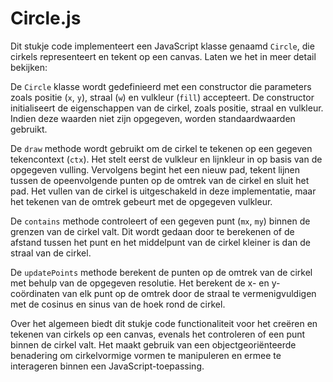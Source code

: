 # Circle.js

Dit stukje code implementeert een JavaScript klasse genaamd `Circle`, die cirkels representeert en tekent op een canvas. Laten we het in meer detail bekijken:

De `Circle` klasse wordt gedefinieerd met een constructor die parameters zoals positie (`x`, `y`), straal (`w`) en vulkleur (`fill`) accepteert. De constructor initialiseert de eigenschappen van de cirkel, zoals positie, straal en vulkleur. Indien deze waarden niet zijn opgegeven, worden standaardwaarden gebruikt.

De `draw` methode wordt gebruikt om de cirkel te tekenen op een gegeven tekencontext (`ctx`). Het stelt eerst de vulkleur en lijnkleur in op basis van de opgegeven vulling. Vervolgens begint het een nieuw pad, tekent lijnen tussen de opeenvolgende punten op de omtrek van de cirkel en sluit het pad. Het vullen van de cirkel is uitgeschakeld in deze implementatie, maar het tekenen van de omtrek gebeurt met de opgegeven vulkleur.

De `contains` methode controleert of een gegeven punt (`mx`, `my`) binnen de grenzen van de cirkel valt. Dit wordt gedaan door te berekenen of de afstand tussen het punt en het middelpunt van de cirkel kleiner is dan de straal van de cirkel.

De `updatePoints` methode berekent de punten op de omtrek van de cirkel met behulp van de opgegeven resolutie. Het berekent de x- en y-coördinaten van elk punt op de omtrek door de straal te vermenigvuldigen met de cosinus en sinus van de hoek rond de cirkel.

Over het algemeen biedt dit stukje code functionaliteit voor het creëren en tekenen van cirkels op een canvas, evenals het controleren of een punt binnen de cirkel valt. Het maakt gebruik van een objectgeoriënteerde benadering om cirkelvormige vormen te manipuleren en ermee te interageren binnen een JavaScript-toepassing.

